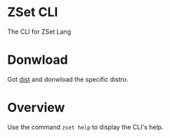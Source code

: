 # ZSet CLI
The CLI for ZSet Lang

# Donwload
Got [dist](https://github.com/agustin-del-pino/zset-cli/tree/main/dist) and donwload
the specific distro.

# Overview
Use the command `zset help` to display the CLI's help.
